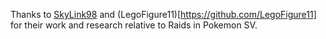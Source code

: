 Thanks to [SkyLink98](https://github.com/Manu098vm) and (LegoFigure11)[https://github.com/LegoFigure11] for their work and research relative to Raids in Pokemon SV.
